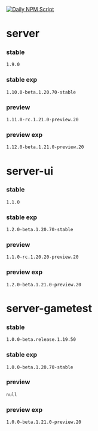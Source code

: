 [![Daily NPM Script](https://github.com/WavePlayz/minecraft-npms-auto/actions/workflows/fetch.yml/badge.svg)](https://github.com/WavePlayz/minecraft-npms-auto/actions/workflows/fetch.yml)
# server
### stable
```
1.9.0
```
### stable exp
```
1.10.0-beta.1.20.70-stable
```
### preview
```
1.11.0-rc.1.21.0-preview.20
```
### preview exp
```
1.12.0-beta.1.21.0-preview.20
```


# server-ui
### stable
```
1.1.0
```
### stable exp
```
1.2.0-beta.1.20.70-stable
```
### preview
```
1.1.0-rc.1.20.20-preview.20
```
### preview exp
```
1.2.0-beta.1.21.0-preview.20
```


# server-gametest
### stable
```
1.0.0-beta.release.1.19.50
```
### stable exp
```
1.0.0-beta.1.20.70-stable
```
### preview
```
null
```
### preview exp
```
1.0.0-beta.1.21.0-preview.20
```


